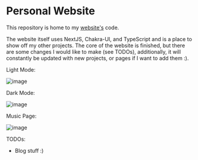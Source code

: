 # Personal Website

This repository is home to my [website's](https://www.michael-hall.me) code.

The website itself uses NextJS, Chakra-UI, and TypeScript and is a place to show off my other projects. The core of the website is finished, but there are some changes I would like to make (see TODOs), additionally, it will constantly be updated with new projects, or pages if I want to add them :).

Light Mode:

![image](https://user-images.githubusercontent.com/47287285/118502363-8b12c900-b721-11eb-9e76-cd286770f06b.png)

Dark Mode:

![image](https://user-images.githubusercontent.com/47287285/118502313-7f270700-b721-11eb-82b7-beda1d8385fa.png)

Music Page:

![image](https://user-images.githubusercontent.com/47287285/118502427-9b2aa880-b721-11eb-9155-d7ebdfc1770e.png)

TODOs:

- Blog stuff :)
